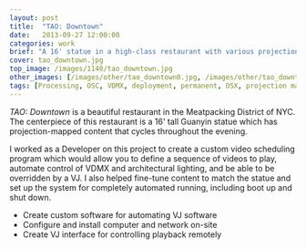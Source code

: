 ```yaml
---
layout: post
title:  "TAO: Downtown"
date:   2013-09-27 12:00:00
categories: work
brief: "A 16' statue in a high-class restaurant with various projection-mapped content that cycles on it."
cover: tao_downtown.jpg
top_image: /images/1140/tao_downtown.jpg
other_images: [/images/other/tao_downtown0.jpg, /images/other/tao_downtown1.jpg, vimeo.com/76380108]
tags: [Processing, OSC, VDMX, deployment, permanent, OSX, projection mapping]
---
```

_TAO: Downtown_ is a beautiful restaurant in the Meatpacking District of NYC. The centerpiece of this restaurant is a 16&#39; tall Guanyin statue which has projection-mapped content that cycles throughout the evening.

I worked as a Developer on this project to create a custom video scheduling program which would allow you to define a sequence of videos to play, automate control of VDMX and architectural lighting, and be able to be overridden by a VJ. I also helped fine-tune content to match the statue and set up the system for completely automated running, including boot up and shut down.

* Create custom software for automating VJ software
* Configure and install computer and network on-site
* Create VJ interface for controlling playback remotely
